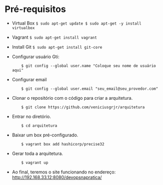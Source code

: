 # Pré-requisitos
  - Virtual Box
         ```
            $ sudo apt-get update
            $ sudo apt-get -y install virtualbox 
         ```
  - Vagrant
        ```
        $ sudo apt-get install vagrant
        ```
  - Install Git
        ```
           $ sudo apt-get install git-core
        ```
  - Configurar usuário Gti:
    ```
        $ git config --global user.name "Coloque seu nome de usuário aqui"
    ```
  - Configurar email
    ```
        $ git config --global user.email "seu_email@seu_provedor.com"
    ```
  - Clonar o repositório com o código para criar a arquitetura.
    ```
        $ git clone https://github.com/veniciusgrjr/arquitetura
    ```

  - Entrar no diretório.
    ```
        $ cd arquitetura
    ```

  - Baixar um box pré-configurado.
    ```
        $ vagrant box add hashicorp/precise32
    ```

  - Gerar toda a arquitetura.
    ```
        $ vagrant up
    ```

  - Ao final, teremos o site funcionando no endereço: http://192.168.33.12:8080/devopsnapratica/ 

